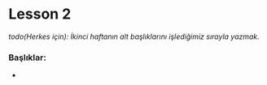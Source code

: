 # Lesson 2

_todo(Herkes için): İkinci haftanın alt başlıklarını işlediğimiz sırayla yazmak._
### Başlıklar: 
* 
